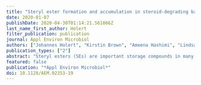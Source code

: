 ```yaml
---
title: "Steryl ester formation and accumulation in steroid-degrading bacteria"
date: 2020-01-07
publishDate: 2020-04-30T01:14:21.561066Z
last_name_first_author: Holert
filter_publication: publication
journal: Appl Environ Microbiol
authors: ["Johannes Holert", "Kirstin Brown", "Ameena Hashimi", "Lindsay D. Eltis", "William W. Mohn"]
publication_types: ["2"]
abstract: "Steryl esters (SEs) are important storage compounds in many eukaryotes and are often prominent components of intracellular lipid droplets. Here, we demonstrate that selected Actino- and Proteobacteria growing on sterols are also able to synthesize SEs and to sequester them in cytoplasmic lipid droplets. We found cholesteryl ester (CE) formation in members of the actinobacterial genera Rhodococcus, Mycobacterium, and Amycolatopsis, as well as several members of the proteobacterial Cellvibrionales order. CEs maximally accumulated under nitrogen-limiting conditions, suggesting that steryl ester formation plays a crucial role for storing excess energy and carbon under adverse conditions. Rhodococcus jostii RHA1 was able to synthesize phytosteryl and cholesteryl esters, the latter reaching up to 7% of its cellular dry weight and 69% of its lipid droplets. Purified lipid droplets from RHA1 contained CEs, free cholesterol, and triacylglycerols. In addition, we found formation of CEs in Mycobacterium tuberculosis when it was grown with cholesterol plus an additional fatty acid substrate. This study provides a basis for the application of bacterial whole-cell systems in the biotechnological production of SEs for use in functional foods and cosmetics.IMPORTANCE Oleaginous bacteria exhibit great potential for the production of high-value neutral lipids, such as triacylglycerols and wax esters. This study describes the formation of steryl esters (SEs) as neutral lipid storage compounds in sterol-degrading oleaginous bacteria, providing a basis for biotechnological production of SEs using bacterial systems with potential applications in the functional food, nutraceutical, and cosmetic industries. We found cholesteryl ester (CE) formation in several sterol-degrading Actino- and Proteobacteria under nitrogen-limiting conditions, suggesting an important role of this process in storing energy and carbon under adverse conditions. In addition, Mycobacterium tuberculosis grown on cholesterol accumulated CEs in the presence of an additional fatty acid substrate.[on SciFinder (R)]"
featured: false
publication: "*Appl Environ Microbiol*"
doi: 10.1128/AEM.02353-19
---
```


